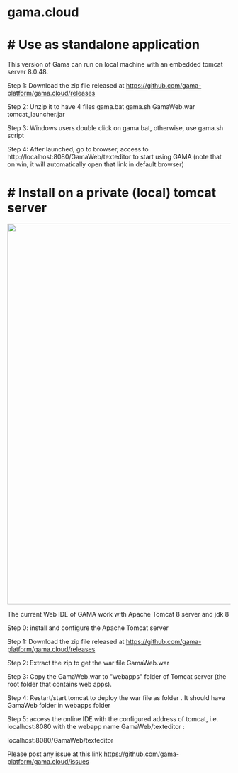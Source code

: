 

# gama.cloud
# # Use as standalone application
This version of Gama can run on local machine with an embedded tomcat server 8.0.48.

Step 1: Download the zip file released at https://github.com/gama-platform/gama.cloud/releases

Step 2: Unzip it to have 4 files
gama.bat
gama.sh
GamaWeb.war
tomcat_launcher.jar

Step 3: Windows users double click on gama.bat, otherwise, use gama.sh script

Step 4: After launched, go to browser, access to http://localhost:8080/GamaWeb/texteditor to start using GAMA (note that on win, it will automatically open that link in default browser)


# # Install on a private (local) tomcat server

<p align="center">
  <img src="https://github.com/gama-platform/gama.cloud/blob/master/gamaweb.png?raw=true" width="860"/>
</p>

The current Web IDE of GAMA work with Apache Tomcat 8 server and jdk 8

Step 0: install and configure the Apache Tomcat server

Step 1: Download the zip file released at https://github.com/gama-platform/gama.cloud/releases

Step 2: Extract the zip to get the war file GamaWeb.war

Step 3: Copy the GamaWeb.war to "webapps" folder of Tomcat server (the root folder that contains web apps). 

Step 4: Restart/start tomcat to deploy the war file as folder . It should have GamaWeb folder in webapps folder 

Step 5: access the online IDE with the configured address of tomcat, i.e. localhost:8080 with the webapp name GamaWeb/texteditor :

localhost:8080/GamaWeb/texteditor

Please post any issue at this link https://github.com/gama-platform/gama.cloud/issues
